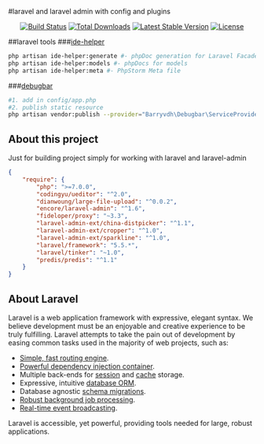#laravel and laravel admin with config and plugins
<p align="center">
    <a href="https://travis-ci.org/laravel/framework"><img src="https://travis-ci.org/laravel/framework.svg" alt="Build Status"></a>
    <a href="https://packagist.org/packages/laravel/framework"><img src="https://poser.pugx.org/laravel/framework/d/total.svg" alt="Total Downloads"></a>
    <a href="https://packagist.org/packages/laravel/framework"><img src="https://poser.pugx.org/laravel/framework/v/stable.svg" alt="Latest Stable Version"></a>
    <a href="https://packagist.org/packages/laravel/framework"><img src="https://poser.pugx.org/laravel/framework/license.svg" alt="License"></a>
</p>

##laravel tools
###[ide-helper](https://github.com/barryvdh/laravel-ide-helper)
```bash
php artisan ide-helper:generate #- phpDoc generation for Laravel Facades
php artisan ide-helper:models #- phpDocs for models
php artisan ide-helper:meta #- PhpStorm Meta file
```
###[debugbar](https://github.com/barryvdh/laravel-debugbar)
```bash
#1. add in config/app.php
#2. publish static resource
php artisan vendor:publish --provider="Barryvdh\Debugbar\ServiceProvider"
```

## About this project
Just for building project simply for working with laravel and laravel-admin
```json
{
    "require": {
        "php": ">=7.0.0",
        "codingyu/ueditor": "^2.0",
        "dianwoung/large-file-upload": "^0.0.2",
        "encore/laravel-admin": "^1.6",
        "fideloper/proxy": "~3.3",
        "laravel-admin-ext/china-distpicker": "^1.1",
        "laravel-admin-ext/cropper": "^1.0",
        "laravel-admin-ext/sparkline": "^1.0",
        "laravel/framework": "5.5.*",
        "laravel/tinker": "~1.0",
        "predis/predis": "^1.1"
    }
}
```
## About Laravel

Laravel is a web application framework with expressive, elegant syntax. We believe development must be an enjoyable and creative experience to be truly fulfilling. Laravel attempts to take the pain out of development by easing common tasks used in the majority of web projects, such as:

- [Simple, fast routing engine](https://laravel.com/docs/routing).
- [Powerful dependency injection container](https://laravel.com/docs/container).
- Multiple back-ends for [session](https://laravel.com/docs/session) and [cache](https://laravel.com/docs/cache) storage.
- Expressive, intuitive [database ORM](https://laravel.com/docs/eloquent).
- Database agnostic [schema migrations](https://laravel.com/docs/migrations).
- [Robust background job processing](https://laravel.com/docs/queues).
- [Real-time event broadcasting](https://laravel.com/docs/broadcasting).

Laravel is accessible, yet powerful, providing tools needed for large, robust applications.